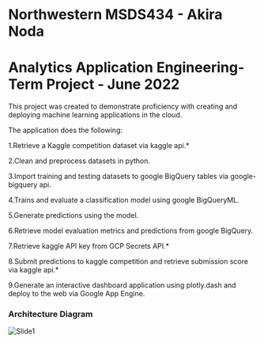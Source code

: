 # Northwestern MSDS434 - Akira Noda
# Analytics Application Engineering- Term Project - June 2022

This project was created to demonstrate proficiency with creating and deploying machine learning applications in the cloud.


The application does the following:

1.Retrieve a Kaggle competition dataset via kaggle api.*

2.Clean and preprocess datasets in python.

3.Import training and testing datasets to google BigQuery tables via google-bigquery api.

4.Trains and evaluate a classification model using google BigQueryML.

5.Generate predictions using the model.

6.Retrieve model evaluation metrics and predictions from google BigQuery.

7.Retrieve kaggle API key from GCP Secrets API.*

8.Submit predictions to kaggle competition and retrieve submission score via kaggle api.*

9.Generate an interactive dashboard application using plotly.dash and deploy to the web via Google App Engine.

### **Architecture Diagram**

![Slide1](https://user-images.githubusercontent.com/103208143/172032753-2421dbfd-ecac-4a04-aba4-522c55bd4ce6.JPG)






